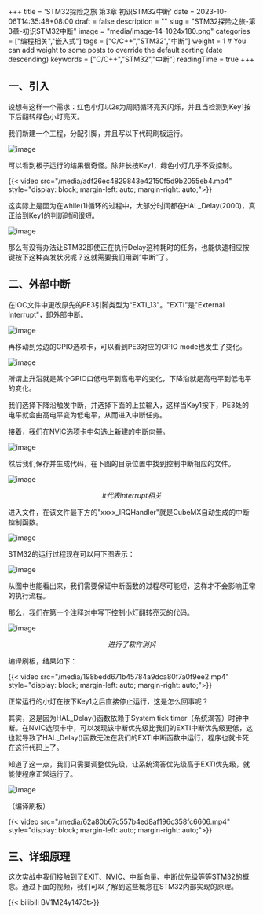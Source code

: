 +++
title = 'STM32探险之旅 第3章 初识STM32中断'
date = 2023-10-06T14:35:48+08:00
draft = false
description = ""
slug = "STM32探险之旅-第3章-初识STM32中断"
image = "media/image-14-1024x180.png"
categories = ["编程相关","嵌入式"]
tags = ["C/C++","STM32","中断"]
weight = 1       # You can add weight to some posts to override the default sorting (date descending)
keywords = ["C/C++","STM32","中断"]
readingTime = true
+++

## 一、引入

设想有这样一个需求：红色小灯以2s为周期循环亮灭闪烁，并且当检测到Key1按下后翻转绿色小灯亮灭。

我们新建一个工程，分配引脚，并且写以下代码刷板运行。

<img src="/media/image-103.png" style="display: block; margin-left: auto; margin-right: auto;" alt="image">

可以看到板子运行的结果很奇怪。除非长按Key1，绿色小灯几乎不受控制。

{{< video src="/media/adf26ec4829843e42150f5d9b2055eb4.mp4" style="display: block; margin-left: auto; margin-right: auto;">}}

这实际上是因为在while(1)循环的过程中，大部分时间都在HAL_Delay(2000)，真正给到Key1的判断时间很短。

<img src="/media/image-8-1024x195.png" style="display: block; margin-left: auto; margin-right: auto;" alt="image">

那么有没有办法让STM32即使正在执行Delay这种耗时的任务，也能快速相应按键按下这种突发状况呢？这就需要我们用到“中断”了。

## 二、外部中断

在IOC文件中更改原先的PE3引脚类型为“EXTI_13"。"EXTI"是"External Interrupt"，即外部中断。

<img src="/media/image-104.png" style="display: block; margin-left: auto; margin-right: auto;" alt="image">

再移动到旁边的GPIO选项卡，可以看到PE3对应的GPIO mode也发生了变化。

<img src="/media/image-10-1024x192.png" style="display: block; margin-left: auto; margin-right: auto;" alt="image">

所谓上升沿就是某个GPIO口低电平到高电平的变化，下降沿就是高电平到低电平的变化。

我们选择下降沿触发中断，并选择下面的上拉输入，这样当Key1按下，PE3处的电平就会由高电平变为低电平，从而进入中断任务。

接着，我们在NVIC选项卡中勾选上新建的中断向量。

<img src="/media/image-105.png" style="display: block; margin-left: auto; margin-right: auto;" alt="image">

然后我们保存并生成代码，在下图的目录位置中找到控制中断相应的文件。

<img src="/media/image-12.png" style="display: block; margin-left: auto; margin-right: auto;" alt="image">
<p style="text-align: center"><em>it代表interrupt相关</em></p>

进入文件，在该文件最下方的"xxxx_IRQHandler"就是CubeMX自动生成的中断控制函数。

<img src="/media/image-13.png" style="display: block; margin-left: auto; margin-right: auto;" alt="image">

STM32的运行过程现在可以用下图表示：

<img src="/media/image-14-1024x180.png" style="display: block; margin-left: auto; margin-right: auto;" alt="image">

从图中也能看出来，我们需要保证中断函数的过程尽可能短，这样才不会影响正常的执行流程。

那么，我们在第一个注释对中写下控制小灯翻转亮灭的代码。

<img src="/media/image-106.png" style="display: block; margin-left: auto; margin-right: auto;" alt="image">
<p style="text-align: center"><em>进行了软件消抖</em></p>

编译刷板，结果如下：

{{< video src="/media/198bedd671b45784a9dca80f7a0f9ee2.mp4" style="display: block; margin-left: auto; margin-right: auto;">}}

正常运行的小灯在按下Key1之后直接停止运行，这是怎么回事呢？

其实，这是因为HAL_Delay()函数依赖于System tick timer（系统滴答）时钟中断。在NVIC选项卡中，可以发现该中断优先级比我们的EXTI中断优先级更低，这也就导致了HAL_Delay()函数无法在我们的EXTI中断函数中运行，程序也就卡死在这行代码上了。

知道了这一点，我们只需要调整优先级，让系统滴答优先级高于EXTI优先级，就能使程序正常运行了。

<img src="/media/image-107.png" style="display: block; margin-left: auto; margin-right: auto;" alt="image">

（编译刷板）

{{< video src="/media/62a80b67c557b4ed8af196c358fc6606.mp4" style="display: block; margin-left: auto; margin-right: auto;">}}

## 三、详细原理

这次实战中我们接触到了EXIT、NVIC、中断向量、中断优先级等等STM32的概念。通过下面的视频，我们可以了解到这些概念在STM32内部实现的原理。

{{< bilibili BV1M24y1473t>}}